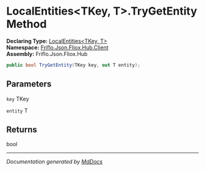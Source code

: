 ﻿<!--  
  <auto-generated>   
    The contents of this file were generated by a tool.  
    Changes to this file may be list if the file is regenerated  
  </auto-generated>   
-->

# LocalEntities\<TKey, T\>.TryGetEntity Method

**Declaring Type:** [LocalEntities\<TKey, T\>](../index.md)  
**Namespace:** [Friflo.Json.Fliox.Hub.Client](../../index.md)  
**Assembly:** Friflo.Json.Fliox.Hub

```csharp
public bool TryGetEntity(TKey key, out T entity);
```

## Parameters

`key`  TKey

`entity`  T

## Returns

bool

___

*Documentation generated by [MdDocs](https://github.com/ap0llo/mddocs)*
